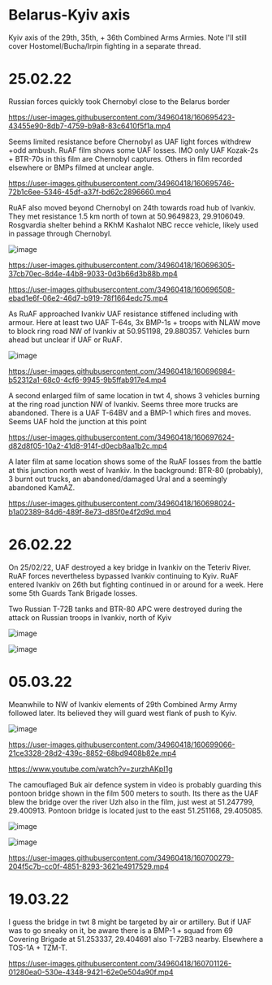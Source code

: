 # Belarus-Kyiv axis

Kyiv axis of the 29th, 35th, + 36th Combined Arms Armies. Note I'll still cover Hostomel/Bucha/Irpin fighting in a separate thread.


# 25.02.22

Russian forces quickly took Chernobyl close to the Belarus border

https://user-images.githubusercontent.com/34960418/160695423-43455e90-8db7-4759-b9a8-83c6410f5f1a.mp4


Seems limited resistance before Chernobyl as UAF light forces withdrew +odd ambush. RuAF film shows some UAF losses. IMO only UAF Kozak-2s + BTR-70s in this film are Chernobyl captures. Others in film recorded elsewhere or BMPs filmed at unclear angle.

https://user-images.githubusercontent.com/34960418/160695746-72b1c6ee-5346-45df-a37f-bd62c2896660.mp4


RuAF also moved beyond Chernobyl on 24th towards road hub of Ivankiv. They met resistance 1.5 km north of town at 50.9649823, 29.9106049. Rosgvardia shelter behind a RKhM Kashalot NBC recce vehicle, likely used in passage through Chernobyl.

![image](https://user-images.githubusercontent.com/34960418/160696199-4eceded7-11cb-4578-b5c6-a812607211bd.png)

https://user-images.githubusercontent.com/34960418/160696305-37cb70ec-8d4e-44b8-9033-0d3b66d3b88b.mp4

https://user-images.githubusercontent.com/34960418/160696508-ebad1e6f-06e2-46d7-b919-78f1664edc75.mp4


As RuAF approached Ivankiv UAF resistance stiffened including with armour. Here at least two UAF T-64s, 3x BMP-1s + troops with NLAW move to block ring road NW of Ivankiv at 50.951198, 29.880357. Vehicles burn ahead but unclear if UAF or RuAF.

![image](https://user-images.githubusercontent.com/34960418/160696874-450baf68-16c3-4457-b62b-d04429503ae1.png)

https://user-images.githubusercontent.com/34960418/160696984-b52312a1-68c0-4cf6-9945-9b5ffab917e4.mp4


A second enlarged film of same location in twt 4, shows 3 vehicles burning at the ring road junction NW of Ivankiv. Seems three more trucks are abandoned. There is a UAF T-64BV and a BMP-1 which fires and moves. Seems UAF hold the junction at this point

https://user-images.githubusercontent.com/34960418/160697624-d82d8f05-10a2-41d8-914f-d0ecb8aa1b2c.mp4


A later film at same location shows some of the RuAF losses from the battle at this junction north west of Ivankiv. In the background: BTR-80 (probably), 3 burnt out trucks, an abandoned/damaged Ural and a seemingly abandoned KamAZ.

https://user-images.githubusercontent.com/34960418/160698024-b1a02389-84d6-489f-8e73-d85f0e4f2d9d.mp4


# 26.02.22

On 25/02/22, UAF destroyed a key bridge in Ivankiv on the Teteriv River. RuAF forces nevertheless bypassed Ivankiv continuing to Kyiv. RuAF entered Ivankiv on 26th but fighting continued in or around for a week. Here some 5th Guards Tank Brigade losses.

Two Russian T-72B tanks and BTR-80 APC were destroyed during the attack on Russian troops in Ivankiv, north of Kyiv

![image](https://user-images.githubusercontent.com/34960418/160698303-09faa2b5-2186-4368-b549-fd4eb291a6b2.png)

![image](https://user-images.githubusercontent.com/34960418/160698315-086fda7f-c994-4377-af1c-181742b2c1a5.png)


# 05.03.22

Meanwhile to NW of Ivankiv elements of 29th Combined Army Army followed later. Its believed they will guard west flank of push to Kyiv.

![image](https://user-images.githubusercontent.com/34960418/160698512-51aa8300-44b6-4c40-8a72-2bf83ab2a7ec.png)

https://user-images.githubusercontent.com/34960418/160699066-21ce3328-28d2-439c-8852-68bd9408b82e.mp4

https://www.youtube.com/watch?v=zurzhAKpI1g


The camouflaged Buk air defence system in video is probably guarding this pontoon bridge shown in the film 500 meters to south. Its there as the UAF blew the bridge over the river Uzh also in the film, just west at 51.247799, 29.400913. Pontoon bridge is located just to the east 51.251168, 29.405085.

![image](https://user-images.githubusercontent.com/34960418/160699672-a22a5c44-71e1-4fdc-a484-caaeb95f95b6.png)

![image](https://user-images.githubusercontent.com/34960418/160699725-7075c159-98f8-443b-b645-c58c2bd48ba9.png)

https://user-images.githubusercontent.com/34960418/160700279-204f5c7b-cc0f-4851-8293-3621e4917529.mp4


# 19.03.22

I guess the bridge in twt 8 might be targeted by air or artillery. But if UAF was to go sneaky on it, be aware there is a BMP-1 + squad from 69 Covering Brigade at 51.253337, 29.404691 also T-72B3 nearby. Elsewhere a TOS-1A + TZM-T.

https://user-images.githubusercontent.com/34960418/160701126-01280ea0-530e-4348-9421-62e0e504a90f.mp4


